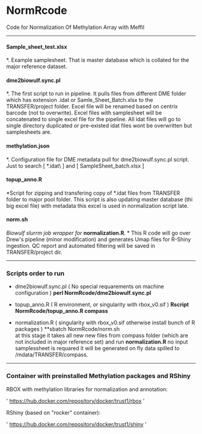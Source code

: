 # NormRcode

Code for Normalization Of Methylation Array with Meffil

---

#### Sample_sheet_test.xlsx 
 *. Example samplesheet. That is master database which is collated for the major reference dataset.

#### dme2biowulf.sync.pl 
 *.  The first script to run in pipeline. It pulls files from different DME folder which has extension .idat or Samle_Sheet_Batch.xlsx to the TRANSFER/project folder. 
Excel file will be renamed based on centrix barcode (not to overwrite).
Excel files with samplesheet will be concatenated to single excel file for the pipeline. 
All idat files will go to single directory duplicated or pre-existed idat files wont be overwritten but samplesheets are.

#### methylation.json
*. Configuration file for DME metadata pull for dme2biowulf.sync.pl script. Just to search \[ \*.idat\ ] and \[ SampleSheet_batch.xlsx \]


#### topup_anno.R
*Script for zipping and transfering copy of \*.idat files from TRANSFER folder to major pool folder. This script is also updating master database (thi big excel file) with metadata this excel is used in normalization script late.

#### norm.sh
*Biowulf slurrm job wrapper for* **normalization.R**. * This R code will go over Drew's pipeline (minor modification) and generates Umap files for R-Shiny ingestion. QC report and automated filtering will be saved in TRANSFER/project dir.

----

### Scripts order to run

*  dme2biowulf.sync.pl ( No special requarements on machine configuration )
   **perl NormRcode/dme2biowulf.sync.pl**
   
*  topup_anno.R        ( R environment, or singularity with rbox_v0.sif ) 
   **Rscript   NormRcode/topup_anno.R compass**
   
*  normalization.R     ( singularity with rbox_v0.sif otherwise install bunch of R packages )
   **sbatch NormRcode/norm.sh  
   at this stage it takes all new new files from compass folder (which are not included in major reference set) and  run **normalization.R** no input samplessheet is requared it will be generated on fly data spilled to /mdata/TRANSFER/compass.

----
### Container with preinstalled Methylation packages and RShiny 

RBOX with methylation libraries for normalization and annotation:

' https://hub.docker.com/repository/docker/trust1/rbox '   

RShiny (based on "rocker" container):

' https://hub.docker.com/repository/docker/trust1/shiny '


